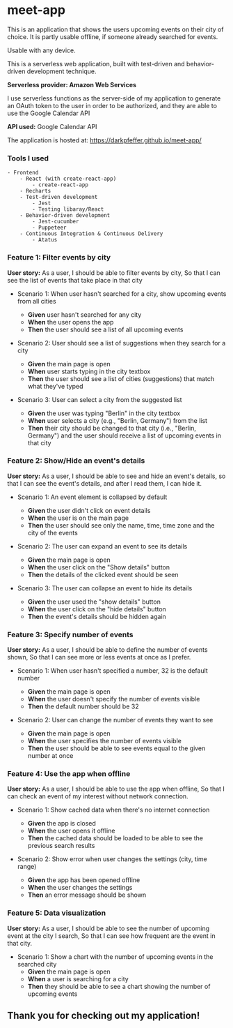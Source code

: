 # meet-app

This is an application that shows the users upcoming events on their city of choice. It is partly usable offline, if someone already searched for events.

Usable with any device.

This is a serverless web application, built with test-driven and behavior-driven development technique.

**Serverless provider: Amazon Web Services**

I use serverless functions as the server-side of my application to generate an OAuth token to the user in order to be authorized, and they are able to use the Google Calendar API

**API used:** Google Calendar API

The application is hosted at: https://darkpfeffer.github.io/meet-app/

### Tools I used
    - Frontend
        - React (with create-react-app)
            - create-react-app
        - Recharts
        - Test-driven development
            - Jest
            - Testing libaray/React
        - Behavior-driven development
            - Jest-cucumber
            - Puppeteer
        - Continuous Integration & Continuous Delivery
            - Atatus

### Feature 1: Filter events by city

**User story:**	
    As a user,
    I should be able to filter events by city,
    So that I can see the list of events that take place in that city

- Scenario 1: When user hasn't searched for a city, show upcoming events from all cities
    * **Given** user hasn't searched for any city
    + **When** the user opens the app
    + **Then** the user should see a list of all upcoming events

- Scenario 2: User should see a list of suggestions when they search for a city
    * **Given** the main page is open
    + **When** user starts typing in the city textbox
    + **Then** the user should see a list of cities (suggestions) that match what they've typed

- Scenario 3: User can select a city from the suggested list
    * **Given** the user was typing "Berlin" in the city textbox
    + **When** user selects a city (e.g., "Berlin, Germany") from the list
    + **Then** their city should be changed to that city (i.e., "Berlin, Germany") and the user should receive a list of upcoming events in that city

### Feature 2: Show/Hide an event's details
**User story:**
    As a user,
    I should be able to see and hide an event's details,
    so that I can see the event's details, and after I read them, I can hide it. 

- Scenario 1: An event element is collapsed by default
    * **Given** the user didn't click on event details
    + **When** the user is on the main page
    + **Then** the user should see only the name, time, time zone and the city of the events

- Scenario 2: The user can expand an event to see its details
    * **Given** the main page is open
    + **When** the user click on the "Show details" button
    + **Then** the details of the clicked event should be seen

- Scenario 3: The user can collapse an event to hide its details
    * **Given** the user used the "show details" button
    + **When** the user click on the "hide details" button
    + **Then** the event's details should be hidden again

### Feature 3: Specify number of events
**User story:**
    As a user,
    I should be able to define the number of events shown,
    So that I can see more or less events at once as I prefer.

- Scenario 1: When user hasn't specified a number, 32 is the default number
    * **Given** the main page is open
    + **When** the user doesn't specify the number of events visible
    + **Then** the default number should be 32

- Scenario 2: User can change the number of events they want to see	
    * **Given** the main page is open
    + **When** the user specifies the number of events visible
    + **Then** the user should be able to see events equal to the given number at once

### Feature 4: Use the app when offline
**User story:**
    As a user,
    I should be able to use the app when offline,
    So that I can check an event of my interest without network connection.

- Scenario 1: Show cached data when there's no internet connection
    * **Given** the app is closed
    + **When** the user opens it offline
    + **Then** the cached data should be loaded to be able to see the previous search results

- Scenario 2: Show error when user changes the settings (city, time range)
    * **Given** the app has been opened offline
    + **When** the user changes the settings
    + **Then** an error message should be shown

### Feature 5: Data visualization
**User story:**
    As a user,
    I should be able to see the number of upcoming event at the city I search,
    So that I can see how frequent are the event in that city.

- Scenario 1: Show a chart with the number of upcoming events in the searched city
    * **Given** the main page is open
    + **When** a user is searching for a city
    + **Then** they should be able to see a chart showing the number of upcoming events

## Thank you for checking out my application!